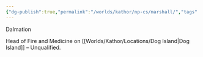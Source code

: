 ```yaml
---
{"dg-publish":true,"permalink":"/worlds/kathor/np-cs/marshall/","tags":["Kathor"]}
---
```


Dalmation

Head of Fire and Medicine on [[Worlds/Kathor/Locations/Dog Island\|Dog Island]] – Unqualified.